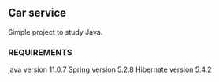 ## Car service
Simple project to study Java.

### REQUIREMENTS
java version 11.0.7
Spring version 5.2.8
Hibernate version 5.4.2